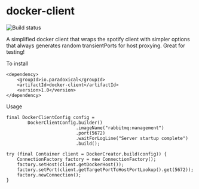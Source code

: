 docker-client
========================

![Build status](https://travis-ci.org/paradoxical-io/docker-client.svg?branch=master)

A simplified docker client that wraps the spotify client with simpler options that always generates
random transientPorts for host proxying.  Great for testing!

To install

```
<dependency>
    <groupId>io.paradoxical</groupId>
    <artifactId>docker-client</artifactId>
    <version>1.0</version>
</dependency>
```

Usage

```
final DockerClientConfig config =
        DockerClientConfig.builder()
                          .imageName("rabbitmq:management")
                          .port(5672)
                          .waitForLogLine("Server startup complete")
                          .build();

try (final Container client = DockerCreator.build(config)) {
    ConnectionFactory factory = new ConnectionFactory();
    factory.setHost(client.getDockerHost());
    factory.setPort(client.getTargetPortToHostPortLookup().get(5672));
    factory.newConnection();
}
```

